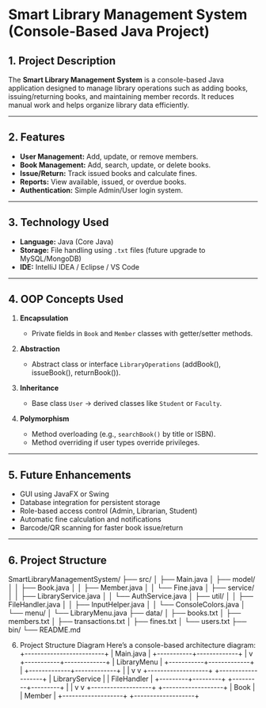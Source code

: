 # **Smart Library Management System (Console-Based Java Project)**

## **1. Project Description**
The **Smart Library Management System** is a console-based Java application designed to manage library operations such as adding books, issuing/returning books, and maintaining member records. It reduces manual work and helps organize library data efficiently.

---

## **2. Features**
- **User Management:** Add, update, or remove members.  
- **Book Management:** Add, search, update, or delete books.  
- **Issue/Return:** Track issued books and calculate fines.  
- **Reports:** View available, issued, or overdue books.  
- **Authentication:** Simple Admin/User login system.  

---

## **3. Technology Used**
- **Language:** Java (Core Java)  
- **Storage:** File handling using `.txt` files (future upgrade to MySQL/MongoDB)  
- **IDE:** IntelliJ IDEA / Eclipse / VS Code  

---

## **4. OOP Concepts Used**
1. **Encapsulation**  
   - Private fields in `Book` and `Member` classes with getter/setter methods.  

2. **Abstraction**  
   - Abstract class or interface `LibraryOperations` (addBook(), issueBook(), returnBook()).  

3. **Inheritance**  
   - Base class `User` → derived classes like `Student` or `Faculty`.  

4. **Polymorphism**  
   - Method overloading (e.g., `searchBook()` by title or ISBN).  
   - Method overriding if user types override privileges.  

---

## **5. Future Enhancements**
- GUI using JavaFX or Swing  
- Database integration for persistent storage  
- Role-based access control (Admin, Librarian, Student)  
- Automatic fine calculation and notifications  
- Barcode/QR scanning for faster book issue/return  

---

## **6. Project Structure**
SmartLibraryManagementSystem/
├── src/
│   ├── Main.java
│   ├── model/
│   │   ├── Book.java
│   │   ├── Member.java
│   │   └── Fine.java
│   ├── service/
│   │   ├── LibraryService.java
│   │   └── AuthService.java
│   ├── util/
│   │   ├── FileHandler.java
│   │   ├── InputHelper.java
│   │   └── ConsoleColors.java
│   └── menu/
│       └── LibraryMenu.java
├── data/
│   ├── books.txt
│   ├── members.txt
│   ├── transactions.txt
│   ├── fines.txt
│   └── users.txt
├── bin/
└── README.md


6. Project Structure Diagram
Here’s a console-based architecture diagram:
            +-------------------------+
            |       Main.java         |
            +-----------+-------------+
                        |
                        v
            +-----------+-------------+
            |       LibraryMenu        |
            +-----------+-------------+
                        |
          +-------------+-------------+
          |                           |
          v                           v
+-------------------+        +-------------------+
|   LibraryService   |        |    FileHandler     |
+---------+---------+        +---------+---------+
          |                           |
          v                           v
+-------------------+        +-------------------+
|       Book         |        |     Member         |
+-------------------+        +-------------------+
